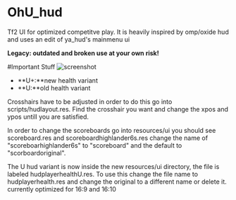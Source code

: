 # OhU_hud

Tf2 UI for optimized competitve play. It is heavily inspired by omp/oxide hud and uses an edit of ya_hud's mainmenu ui

**Legacy: outdated and broken use at your own risk!**




#Important Stuff
![screenshot](http://imgur.com/a/PbAeD)
* **U+:**new health variant
* **U:**old health variant

Crosshairs have to be adjusted in order to do this go into scripts/hudlayout.res. Find the crosshair you want and change the xpos and ypos untill you are satisfied.

In order to change the scoreboards go into resources/ui you should see scoreboard.res and scoreboardhighlander6s.res change the name of "scoreboarhighlander6s" to "scoreboard" and the default to "scorboardoriginal".

The U hud variant is now inside the new resources/ui directory, the file is labeled hudplayerhealthU.res. To use this change the file name to hudplayerhealth.res and change the original to a different name or delete it.
currently optimized for 16:9 and 16:10



